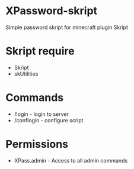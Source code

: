 # XPassword-skript
Simple password skript for minecraft plugin Skript
# Skript require
- Skript
- skUtilities
# Commands
- /login - login to server
- /conflogin - configure script
# Permissions
- XPass.admin - Access to all admin commands